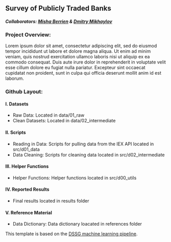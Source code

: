 ## Survey of Publicly Traded Banks

#### *Collaborators: [Misha Berrien](https://github.com/mishaberrien) & [Dmitry Mikhaylov](https://github.com/allaccountstaken)*

### Project Overview: 
Lorem ipsum dolor sit amet, consectetur adipiscing elit, sed do eiusmod tempor incididunt ut labore et dolore magna aliqua. Ut enim ad minim veniam, quis nostrud exercitation ullamco laboris nisi ut aliquip ex ea commodo consequat. Duis aute irure dolor in reprehenderit in voluptate velit esse cillum dolore eu fugiat nulla pariatur. Excepteur sint occaecat cupidatat non proident, sunt in culpa qui officia deserunt mollit anim id est laborum.

### Github Layout: 

#### I. Datasets
* Raw Data: Located in data/01_raw
* Clean Datasets: Located in data/02_intermediate 

#### II. Scripts
* Reading in Data: Scripts for pulling data from the IEX API located in src/d01_data
* Data Cleaning: Scripts for cleaning data located in src/d02_intermediate

#### III. Helper Functions
* Helper Functions: Helper functions located in src/d00_utils

#### IV. Reported Results
* Final results located in results folder

#### V. Reference Material
* Data Dictionary: Data dictionary loacated in references folder


This template is based on the [DSSG machine learning pipeline](https://github.com/dssg/hitchhikers-guide/tree/master/sources/curriculum/0_before_you_start/pipelines-and-project-workflow). 
